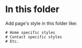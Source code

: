 # In this folder
Add page's style in this folder like:

    # Home specific styles
    # Contact specific styles
    # Etc.